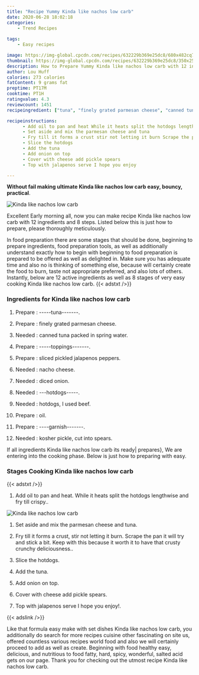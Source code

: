 ```yaml
---
title: "Recipe Yummy Kinda like nachos low carb"
date: 2020-06-28 18:02:18
categories:
    - Trend Recipes
    
tags:
    - Easy recipes

image: https://img-global.cpcdn.com/recipes/632229b369e25dc8/680x482cq70/kinda-like-nachos-low-carb-recipe-main-photo.jpg
thumbnail: https://img-global.cpcdn.com/recipes/632229b369e25dc8/350x250cq70/kinda-like-nachos-low-carb-recipe-main-photo.jpg
description: How to Prepare Yummy Kinda like nachos low carb with 12 ingredients and 8 stages of easy cooking.
author: Lou Huff
calories: 273 calories
fatContent: 9 grams fat
preptime: PT17M
cooktime: PT1H
ratingvalue: 4.3
reviewcount: 1451
recipeingredient: ["tuna", "finely grated parmesan cheese", "canned tuna packed in spring water", "toppings", "sliced pickled jalapenos peppers", "nacho cheese", "diced onion", "hotdogs", "hotdogs I used beef", "oil", "garnish", "kosher pickle cut into spears"]

recipeinstructions: 
      - Add oil to pan and heat While it heats split the hotdogs lengthwise and fry till crispy 
      - Set aside and mix the parmesan cheese and tuna 
      - Fry till it forms a crust stir not letting it burn Scrape the pan it will try and stick a bit Keep with this because it worth it to have that crusty crunchy deliciousness 
      - Slice the hotdogs 
      - Add the tuna 
      - Add onion on top 
      - Cover with cheese add pickle spears 
      - Top with jalapenos serve I hope you enjoy

---
```




**Without fail making ultimate Kinda like nachos low carb easy, bouncy, practical**. 


![Kinda like nachos low carb](https://img-global.cpcdn.com/recipes/632229b369e25dc8/680x482cq70/kinda-like-nachos-low-carb-recipe-main-photo.jpg "Kinda like nachos low carb")




Excellent Early morning all, now you can make recipe Kinda like nachos low carb with 12 ingredients and 8 steps. Listed below this is just how to prepare, please thoroughly meticulously.

In food preparation there are some stages that should be done, beginning to prepare ingredients, food preparation tools, as well as additionally understand exactly how to begin with beginning to food preparation is prepared to be offered as well as delighted in. Make sure you has adequate time and also no is thinking of something else, because will certainly create the food to burn, taste not appropriate preferred, and also lots of others. Instantly, below are 12 active ingredients as well as 8 stages of very easy cooking Kinda like nachos low carb.
{{< adstxt />}}

### Ingredients for Kinda like nachos low carb


1. Prepare  : -----tuna-------.

1. Prepare  : finely grated parmesan cheese.

1. Needed  : canned tuna packed in spring water.

1. Prepare  : -----toppings-------.

1. Prepare  : sliced pickled jalapenos peppers.

1. Needed  : nacho cheese.

1. Needed  : diced onion.

1. Needed  : ---hotdogs-----.

1. Needed  : hotdogs, I used beef.

1. Prepare  : oil.

1. Prepare  : ----garnish-------.

1. Needed  : kosher pickle, cut into spears.



If all ingredients Kinda like nachos low carb its ready| prepares}, We are entering into the cooking phase. Below is just how to preparing with easy.

### Stages Cooking Kinda like nachos low carb

{{< adstxt />}}


1. Add oil to pan and heat. While it heats split the hotdogs lengthwise and fry till crispy..



![Kinda like nachos low carb](https://img-global.cpcdn.com/steps/6c56182ba6c86d4d/160x128cq70/kinda-like-nachos-low-carb-recipe-step-1-photo.jpg" "Kinda like nachos low carb")



1. Set aside and mix the parmesan cheese and tuna.



1. Fry till it forms a crust, stir not letting it burn. Scrape the pan it will try and stick a bit. Keep with this because it worth it to have that crusty crunchy deliciousness..



1. Slice the hotdogs.



1. Add the tuna.



1. Add onion on top.



1. Cover with cheese add pickle spears.



1. Top with jalapenos serve I hope you enjoy!.





{{< adslink />}}

Like that formula easy make with set dishes Kinda like nachos low carb, you additionally do search for more recipes cuisine other fascinating on site us, offered countless various recipes world food and also we will certainly proceed to add as well as create. Beginning with food healthy easy, delicious, and nutritious to food fatty, hard, spicy, wonderful, salted acid gets on our page. Thank you for checking out the utmost recipe Kinda like nachos low carb.
